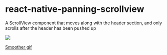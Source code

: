 # react-native-panning-scrollview

A ScrollView component that moves along with the header section, and only scrolls after the header has been pushed up

![](https://i.imgur.com/RejLzBD.gif)

[Smoother gif](https://imgur.com/diogMs3)

